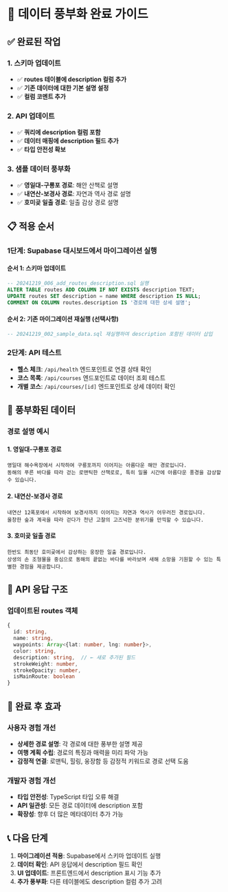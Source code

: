 # 🚀 데이터 풍부화 완료 가이드

## ✅ 완료된 작업

### 1. 스키마 업데이트

- ✅ **routes 테이블에 description 컬럼 추가**
- ✅ **기존 데이터에 대한 기본 설명 설정**
- ✅ **컬럼 코멘트 추가**

### 2. API 업데이트

- ✅ **쿼리에 description 컬럼 포함**
- ✅ **데이터 매핑에 description 필드 추가**
- ✅ **타입 안전성 확보**

### 3. 샘플 데이터 풍부화

- ✅ **영일대-구룡포 경로**: 해안 산책로 설명
- ✅ **내연산-보경사 경로**: 자연과 역사 경로 설명
- ✅ **호미곶 일출 경로**: 일출 감상 경로 설명

## 📋 적용 순서

### 1단계: Supabase 대시보드에서 마이그레이션 실행

#### 순서 1: 스키마 업데이트

```sql
-- 20241219_006_add_routes_description.sql 실행
ALTER TABLE routes ADD COLUMN IF NOT EXISTS description TEXT;
UPDATE routes SET description = name WHERE description IS NULL;
COMMENT ON COLUMN routes.description IS '경로에 대한 상세 설명';
```

#### 순서 2: 기존 마이그레이션 재실행 (선택사항)

```sql
-- 20241219_002_sample_data.sql 재실행하여 description 포함된 데이터 삽입
```

### 2단계: API 테스트

- **헬스 체크**: `/api/health` 엔드포인트로 연결 상태 확인
- **코스 목록**: `/api/courses` 엔드포인트로 데이터 조회 테스트
- **개별 코스**: `/api/courses/[id]` 엔드포인트로 상세 데이터 확인

## 🎯 풍부화된 데이터

### 경로 설명 예시

#### 1. 영일대-구룡포 경로

```
영일대 해수욕장에서 시작하여 구룡포까지 이어지는 아름다운 해안 경로입니다.
동해의 푸른 바다를 따라 걷는 로맨틱한 산책로로, 특히 일몰 시간에 아름다운 풍경을 감상할 수 있습니다.
```

#### 2. 내연산-보경사 경로

```
내연산 12폭포에서 시작하여 보경사까지 이어지는 자연과 역사가 어우러진 경로입니다.
울창한 숲과 계곡을 따라 걷다가 천년 고찰의 고즈넉한 분위기를 만끽할 수 있습니다.
```

#### 3. 호미곶 일출 경로

```
한반도 최동단 호미곶에서 감상하는 웅장한 일출 경로입니다.
상생의 손 조형물을 중심으로 동해의 끝없는 바다를 바라보며 새해 소망을 기원할 수 있는 특별한 경험을 제공합니다.
```

## 🔧 API 응답 구조

### 업데이트된 routes 객체

```typescript
{
  id: string,
  name: string,
  waypoints: Array<{lat: number, lng: number}>,
  color: string,
  description: string,  // ← 새로 추가된 필드
  strokeWeight: number,
  strokeOpacity: number,
  isMainRoute: boolean
}
```

## 🎉 완료 후 효과

### 사용자 경험 개선

- **상세한 경로 설명**: 각 경로에 대한 풍부한 설명 제공
- **여행 계획 수립**: 경로의 특징과 매력을 미리 파악 가능
- **감정적 연결**: 로맨틱, 힐링, 웅장함 등 감정적 키워드로 경로 선택 도움

### 개발자 경험 개선

- **타입 안전성**: TypeScript 타입 오류 해결
- **API 일관성**: 모든 경로 데이터에 description 포함
- **확장성**: 향후 더 많은 메타데이터 추가 가능

## 📞 다음 단계

1. **마이그레이션 적용**: Supabase에서 스키마 업데이트 실행
2. **데이터 확인**: API 응답에서 description 필드 확인
3. **UI 업데이트**: 프론트엔드에서 description 표시 기능 추가
4. **추가 풍부화**: 다른 테이블에도 description 컬럼 추가 고려
